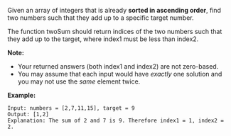 Given an array of integers that is already **sorted in ascending order**, find two numbers such that they add up to a specific target number.

The function twoSum should return indices of the two numbers such that they add up to the target, where index1 must be less than index2.

**Note:**

- Your returned answers (both index1 and index2) are not zero-based.
- You may assume that each input would have *exactly* one solution and you may not use the *same* element twice.

**Example:**

```
Input: numbers = [2,7,11,15], target = 9
Output: [1,2]
Explanation: The sum of 2 and 7 is 9. Therefore index1 = 1, index2 = 2.
```